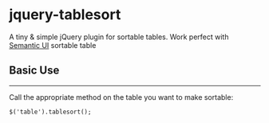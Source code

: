 # jquery-tablesort
A tiny &amp; simple jQuery plugin for sortable tables.
Work perfect with [Semantic UI](http://semantic-ui.com/collections/table.html#sortable) sortable table


## Basic Use
---
Call the appropriate method on the table you want to make sortable:

```
$('table').tablesort();
```